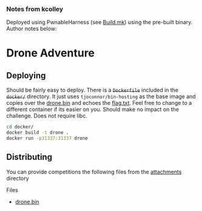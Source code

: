 ### Notes from kcolley

Deployed using PwnableHarness (see [Build.mk](Build.mk)) using the pre-built
binary. Author notes below:

# Drone Adventure

## Deploying

Should be fairly easy to deploy. There is a ~~`Dockerfile`~~ included in the
~~`docker/`~~ directory. It just uses `tjoconnor/bin-hosting` as the base image
and copies over the [drone.bin](attachments/drone.bin) and echoes the
[flag.txt](flag.txt). Feel free to change to a different container if its easier
on you. Should make no impact on the challenge. Does not require libc.

```sh
cd docker/
docker build -t drone .
docker run -p31337:31337 drone
```

## Distributing

You can provide competitions the following files from the [attachments](attachments/) directory

Files

- [drone.bin](attachments/drone.bin)
